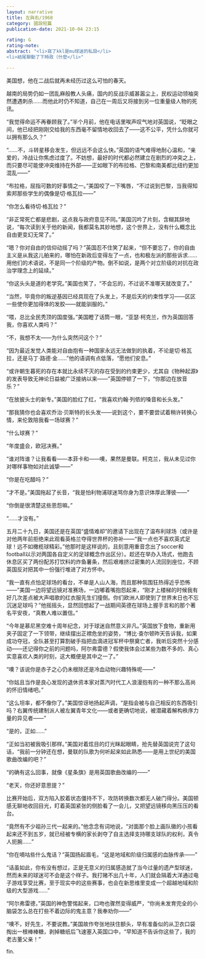 ```yaml
---
layout: narrative
title: 左與右/1968
category: 國設短篇
publication-date: 2021-10-04 23:15

rating: G
rating-note:
abstract: "<li>寫了kkl是mu球迷的私設</li>
<li>結尾聯動了下時政（什麼</li>"

---
```


美国想，他在二战后就再未经历过这么可怕的春天。

越南的局势仍如一团乱麻般教人头痛，国内的反战示威甚嚣尘上，民权运动领袖突然遭遇刺杀……而他此时仍不知道，自己在一周后又将接到另一位重量级人物的死讯。

“我觉得命运不再眷顾我了。”半个月前，他在电话里唉声叹气地对英国说，“眨眼之间，他已经把刚刚交给我的东西毫不留情地收回去了——这不公平，凭什么你就可以拥有那么久？”

“……不，斗转星移会发生，但远远不会这么快。”英国的语气难得地耐心温和，“亲爱的，冷战让你焦虑过度了。不妨想，最好的时代都必然建立在剧烈的冲突之上，而只要尽可能使冲突维持在外部——正如眼下的布拉格、巴黎和南美都比纽约更加混乱——”

“布拉格，屈指可数的好事情之一。”美国咬了一下嘴唇，“不过说到巴黎，当我得知索邦那些学生的偶像是切·格瓦拉——”

“你怎么看待切·格瓦拉？”

“非正常死亡都是悲剧，这点我与政府意见不同。”美国沉吟了片刻，含糊其辞地说，“每次读到关于他的新闻，我都莫名其妙地想，这个世界上，没有什么概念比自由更变幻无常了。”

“嗯？你对自由的信仰动摇了吗？”英国忍不住笑了起来，“但不要忘了，你的自由主义是从我这儿舶来的，哪怕在新政后变得左了一点，也和极左派的那些诉求……用他们的术语说，不是同一个阶级的产物。倒不如说，是两个对立阶级的对抗在政治学理念上的延续。”

“你这头头是道的老学究。”美国也笑了，“不会忘的，不过说不准哪天就改变了。”

“当然，毕竟你的叛逆基因已经具现在了头发上，不是后天的约束性学习——区区一些使你更加得体的发胶——就能驯服的。”

“喂，总比全民秃顶的国度强。”美国瞪了话筒一眼，“亚瑟·柯克兰，作为英国回答我，你喜欢人类吗？”

“不，我想不太——为什么突然问这个？”

“因为最近发觉人类能对自由抱有一种国家永远无法做到的执着，不论是切·格瓦拉，还是马丁·路德·金……”他的语调有点低落，“愿他们安息。”

“或许朝生暮死的存在本就比永续不灭的存在受到的约束更少，尤其自《物种起源》的发表导致无神论日益被广泛接纳以来——”英国停顿了一下，“你那边在放音乐？”

“在放披头士的新专。”美国的脸红了红，“我喜欢约翰·列侬的嗓音和长头发。”

“那我猜你也会喜欢乔治·贝斯特的长头发——说到这个，要不要尝试着稍许转换心情，来伦敦陪我看一场球赛？”

“什么球赛？”

“年度盛会，欧冠决赛。”

“谁对阵谁？让我看看——本菲卡和——噢，果然是曼联。柯克兰，我从未见过你对哪样事物如对此诚挚——”

“你是在吃醋吗？”

“才不是。”美国拖起了长音，“我是怕利物浦球迷骂你身为意识体厚此薄彼——”

“你倒是很清楚这些恩怨嘛。”

“……才没有。”

五月二十九日，美国还是在英国“盛情难却”的邀请下出现在了温布利球场（或许是对他两年前拒绝来此观看英格兰夺得世界杯的弥补——“我一点也不喜欢英式足球！远不如橄榄球精彩。”他那时是这样说的，且刻意用重音念出了soccer和football以示对两国各自定义的足球概念作出区分）。趁还在举办入场式，他跑去休息区买了两份配苏打饮料的炸鱼薯条，然后艰难挤过密集的人流回到座位，不顾英国反对把其中一份强行堆进了对方怀中。

“我一直有点怕足球场的看台，不单是人山人海，而且那种氛围狂热得近乎恐怖——”美国一边将望远镜对准赛场，一边嘟着嘴抱怨起来，“刚才上楼梯的时候我有好几次差点被大声唱歌的红衣服先生们撞倒。你们欧洲人即使到了世界末日也不忘沉迷足球吗？”他摇摇头，显然回想起了一战期间英德在球场上握手言和的那个著名平安夜，“真教人难以置信。”

“今年是慕尼黑空难十周年纪念，对于球迷自然意义非凡。”英国放下食物，重新用夹子固定了一下领带，继续摆出正襟危坐的姿势，“博比·查尔顿昨天告诉我，如果成功夺冠，全队甚至打算割破手指把血滴进冠军杯中祭奠亡者，我听后突然十分感动——还记得你之前的问题吗，阿尔弗雷德？假使我体会过某些为数不多的、真心实意喜欢人类的时刻，这大概便是其中之一了。”

“噢？该说你是赤子之心仍未根除还是冷血动物兴趣特殊呢——”

“你姑且当作是良心发现的退休资本家对蒸汽时代工人浪漫抱有的一种不那么高尚的怀旧情绪吧。”

“这么坦率，都不像你了。”美国惊讶地扬起声调，“是指会被与自己相反的东西吸引吗？右翼传统建制派人被左翼青年文化——或者更确切地说，被潜藏着解构秩序力量的异见者——”

“是的，正如……”

“正如当初被我吸引那样。”美国对着炫目的灯光眯起眼睛，抢先替英国说完了这句话，“我前一分钟还在想，曼联的队歌为何听起来如此熟悉——是用上世纪的美国歌曲改编的吧？”

“的确有这么回事，就像《星条旗》是用英国歌曲改编的——”

“老天，你还好意思提？”

比赛开始后，双方陷入胶着状态僵持不下，攻防转换数次都无人破门得分。美国顿感无聊地收回目光，盯着英国紧张的侧脸看了一会儿，又把望远镜移向黑压压的看台。

“竟然有不少祖孙三代一起来的。”他念念有词地说，“对面那个脸上画队徽的小孩看起来还不到五岁，就已经被专横的家长剥夺了自主选择支持哪支球队的权利，真令人扼腕……”

“你在嘀咕些什么鬼话？”英国扬起眉毛，“这是地域和阶级归属感的血脉传承——”

“话虽如此，你有没有想过，正是无意义的归属感造就了当今过量的遗产型球迷，然而未来的球迷可不会是这个样子。我打赌不出几十年，人们就会隔着大洋通过电子游戏享受比赛，至于现实中的这些赛事，也会在新思维里变成一个超越地域和阶级的大型游戏……”

“阿尔弗雷德，”英国的神色警惕起来，口吻也骤然变得威严，“你尚未发育完全的小脑袋怎么总在打些不着边际的鬼主意？我奉劝你——”

“噢不，好先生，不要说教。”美国故作夸张地扶住额头，早有准备似的从卫衣口袋掏出一根棒棒糖，剥掉糖纸后飞速塞入英国口中，“早知道不告诉你这些了，我的老古董父亲！”

fin.
